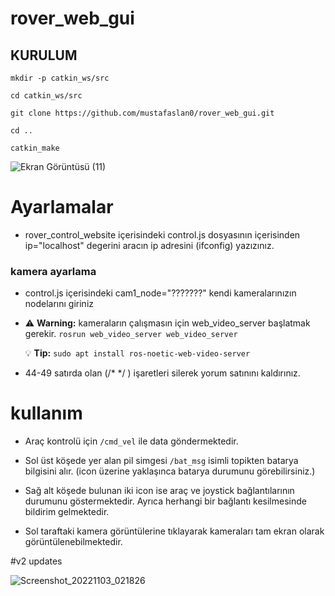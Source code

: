 # rover_web_gui
## KURULUM
```
mkdir -p catkin_ws/src

cd catkin_ws/src

git clone https://github.com/mustafaslan0/rover_web_gui.git

cd ..

catkin_make
```



![Ekran Görüntüsü (11)](https://user-images.githubusercontent.com/89737685/199282842-f90d8ed0-3e5e-4819-8f4f-b25cc563f0b0.png)




# Ayarlamalar

- rover_control_website içerisindeki control.js dosyasının içerisinden ip="localhost" degerini aracın ip adresini (ifconfig) yazızınız.


### kamera ayarlama

- control.js içerisindeki cam1_node="???????" kendi kameralarınızın nodelarını giriniz
- 
   :warning: **Warning:** kameraların çalışmasın için web_video_server başlatmak gerekir. ``` rosrun web_video_server web_video_server ```
   
   :bulb: **Tip:**  ``` sudo apt install ros-noetic-web-video-server ```
- 44-49 satırda olan (/* */ ) işaretleri silerek yorum satınını kaldırınız.







# kullanım

- Araç kontrolü için ```/cmd_vel``` ile data göndermektedir.

- Sol üst köşede yer alan pil simgesi ``` /bat_msg ``` isimli topikten batarya bilgisini alır. (icon üzerine yaklaşınca batarya durumunu görebilirsiniz.)

- Sağ alt köşede bulunan iki icon ise araç ve joystick bağlantılarının durumunu göstermektedir. Ayrıca herhangi bir bağlantı kesilmesinde bildirim gelmektedir.

- Sol taraftaki kamera görüntülerine tıklayarak kameraları tam ekran olarak görüntülenebilmektedir.


#v2 updates




![Screenshot_20221103_021826](https://user-images.githubusercontent.com/89737685/199620384-82b953a1-c633-4070-a7db-a3eb68e9fd63.png)








